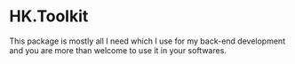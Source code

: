 # HK.Toolkit
This package is mostly all I need which I use for my back-end development and you are more than welcome to use it in your softwares. 


